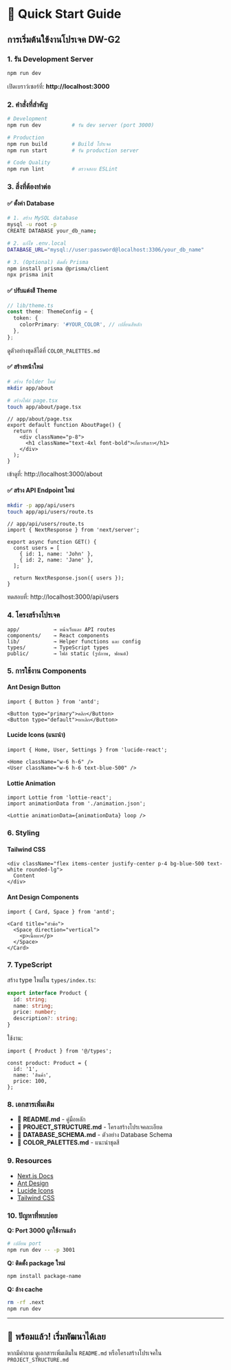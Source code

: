 # 🚀 Quick Start Guide

## การเริ่มต้นใช้งานโปรเจค DW-G2

### 1. รัน Development Server

```bash
npm run dev
```

เปิดเบราว์เซอร์ที่: **http://localhost:3000**

### 2. คำสั่งที่สำคัญ

```bash
# Development
npm run dev          # รัน dev server (port 3000)

# Production
npm run build        # Build โปรเจค
npm run start        # รัน production server

# Code Quality
npm run lint         # ตรวจสอบ ESLint
```

### 3. สิ่งที่ต้องทำต่อ

#### ✅ ตั้งค่า Database
```bash
# 1. สร้าง MySQL database
mysql -u root -p
CREATE DATABASE your_db_name;

# 2. แก้ไข .env.local
DATABASE_URL="mysql://user:password@localhost:3306/your_db_name"

# 3. (Optional) ติดตั้ง Prisma
npm install prisma @prisma/client
npx prisma init
```

#### ✅ ปรับแต่งสี Theme
```ts
// lib/theme.ts
const theme: ThemeConfig = {
  token: {
    colorPrimary: '#YOUR_COLOR', // เปลี่ยนสีหลัก
  },
};
```

ดูตัวอย่างชุดสีได้ที่ `COLOR_PALETTES.md`

#### ✅ สร้างหน้าใหม่

```bash
# สร้าง folder ใหม่
mkdir app/about

# สร้างไฟล์ page.tsx
touch app/about/page.tsx
```

```tsx
// app/about/page.tsx
export default function AboutPage() {
  return (
    <div className="p-8">
      <h1 className="text-4xl font-bold">เกี่ยวกับเรา</h1>
    </div>
  );
}
```

เข้าดูที่: http://localhost:3000/about

#### ✅ สร้าง API Endpoint ใหม่

```bash
mkdir -p app/api/users
touch app/api/users/route.ts
```

```tsx
// app/api/users/route.ts
import { NextResponse } from 'next/server';

export async function GET() {
  const users = [
    { id: 1, name: 'John' },
    { id: 2, name: 'Jane' },
  ];
  
  return NextResponse.json({ users });
}
```

ทดสอบที่: http://localhost:3000/api/users

### 4. โครงสร้างโปรเจค

```
app/           → หน้าเว็บและ API routes
components/    → React components
lib/           → Helper functions และ config
types/         → TypeScript types
public/        → ไฟล์ static (รูปภาพ, ฟอนต์)
```

### 5. การใช้งาน Components

#### Ant Design Button
```tsx
import { Button } from 'antd';

<Button type="primary">คลิก</Button>
<Button type="default">ยกเลิก</Button>
```

#### Lucide Icons (แนะนำ)
```tsx
import { Home, User, Settings } from 'lucide-react';

<Home className="w-6 h-6" />
<User className="w-6 h-6 text-blue-500" />
```

#### Lottie Animation
```tsx
import Lottie from 'lottie-react';
import animationData from './animation.json';

<Lottie animationData={animationData} loop />
```

### 6. Styling

#### Tailwind CSS
```tsx
<div className="flex items-center justify-center p-4 bg-blue-500 text-white rounded-lg">
  Content
</div>
```

#### Ant Design Components
```tsx
import { Card, Space } from 'antd';

<Card title="หัวข้อ">
  <Space direction="vertical">
    <p>เนื้อหา</p>
  </Space>
</Card>
```

### 7. TypeScript

สร้าง type ใหม่ใน `types/index.ts`:
```ts
export interface Product {
  id: string;
  name: string;
  price: number;
  description?: string;
}
```

ใช้งาน:
```tsx
import { Product } from '@/types';

const product: Product = {
  id: '1',
  name: 'สินค้า',
  price: 100,
};
```

### 8. เอกสารเพิ่มเติม

- 📖 **README.md** - คู่มือหลัก
- 📖 **PROJECT_STRUCTURE.md** - โครงสร้างโปรเจคละเอียด
- 📖 **DATABASE_SCHEMA.md** - ตัวอย่าง Database Schema
- 📖 **COLOR_PALETTES.md** - แนะนำชุดสี

### 9. Resources

- [Next.js Docs](https://nextjs.org/docs)
- [Ant Design](https://ant.design)
- [Lucide Icons](https://lucide.dev)
- [Tailwind CSS](https://tailwindcss.com)

### 10. ปัญหาที่พบบ่อย

**Q: Port 3000 ถูกใช้งานแล้ว**
```bash
# เปลี่ยน port
npm run dev -- -p 3001
```

**Q: ติดตั้ง package ใหม่**
```bash
npm install package-name
```

**Q: ล้าง cache**
```bash
rm -rf .next
npm run dev
```

---

## 🎉 พร้อมแล้ว! เริ่มพัฒนาได้เลย

หากมีคำถาม ดูเอกสารเพิ่มเติมใน `README.md` หรือโครงสร้างโปรเจคใน `PROJECT_STRUCTURE.md`


